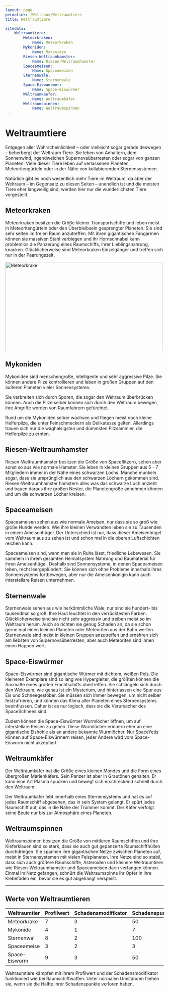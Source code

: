 ```yaml
---
layout: page
permalink: /Weltraum/Weltraumtiere
title: Weltraumtiere

sitedata:
    Weltraumtiere:
        Meteorkraken:
            Name: Meteorkraken
        Mykoniden:
            Name: Mykoniden
        Riesen-Weltraumhamster:
            Name: Riesen-Weltraumhamster
        Spaceameisen:
            Name: Spaceameisen
        Sternenwale:
            Name: Sternenwale
        Space-Eiswuermer:
            Name: Space-Eiswürmer
        Weltraumkaefer:
            Name: Weltraumkäfer
        Weltraumspinnen:
            Name: Weltraumspinnen
---
```


# Weltraumtiere

Entgegen aller Wahrscheinlichkeit – oder vielleicht sogar gerade deswegen – beherbergt der Weltraum Tiere. Sie leben von Anhaltern, dem Sonnenwind, irgendwelchen Supernovaüberresten oder sogar von ganzen Planeten. Viele dieser Tiere leben auf verlassenen Planeten, Meteoritengürteln oder in der Nähe von kollabierenden Sternensystemen.

Natürlich gibt es noch wesentlich mehr Tiere im Weltraum, da aber der Weltraum – im Gegensatz zu diesen Seiten – unendlich ist und die meisten Tiere eher langweilig sind, werden hier nur die wunderlichsten Tiere vorgestellt.

## Meteorkraken

Meteorkraken besitzen die Größe kleiner Transportschiffe und leben meist in Meteoritengürteln oder den Überbleibseln gesprengter Planeten. Sie sind sehr selten im freien Raum anzutreffen. Mit ihren gigantischen Fangarmen können sie massiven Stahl verbiegen und ihr Hornschnabel kann problemlos die Panzerung eines Raumschiffs, ihrer Lieblingsnahrung, knacken. Glücklicherweise sind Meteorkraken Einzelgänger und treffen sich nur in der Paarungszeit.

<img alt="Meteorkrake" width="500" height="282" src="{{ site.baseurl }}/assets/images/meteorkrake.jpg"/>

## Mykoniden

Mykoniden sind menschengroße, intelligente und sehr aggressive Pilze. Sie können andere Pilze kontrollieren und leben in großen Gruppen auf den äußeren Planeten vieler Sonnensysteme.

Sie verbreiten sich durch Sporen, die sogar den Weltraum überbrücken können. Auch die Pilze selber können sich durch den Weltraum bewegen, ihre Angriffe werden von Raumfahrern gefürchtet.

Rund um die Mykoniden selber wachsen und fliegen meist noch kleine Helferpilze, die unter Feinschmeckern als Delikatesse gelten. Allerdings trauen sich nur die waghalsigsten und dümmsten Pilzsammler, die Helferpilze zu ernten.

## Riesen-Weltraumhamster

Riesen-Weltraumhamster besitzen die Größe von Spaceflitzern, sehen aber sonst so aus wie normale Hamster. Sie leben in kleinen Gruppen aus 5 - 7 Mitgliedern immer in der Nähe eines schwarzen Lochs. Manche munkeln sogar, dass sie ursprünglich aus den schwarzen Löchern gekommen sind. Riesen-Weltraumhamster hamstern alles was das schwarze Loch anzieht und bauen daraus ihre großen Nester, die Planetengröße annehmen können und um die schwarzen Löcher kreisen.

## Spaceameisen

Spaceameisen sehen aus wie normale Ameisen, nur dass sie so groß wie große Hunde werden. Wie ihre kleinen Verwandten leben sie zu Tausenden in einem Ameisenhügel. Der Unterschied ist nur, dass dieser Ameisenhügel vom Weltraum aus zu sehen ist und schon mal in die oberen Luftschichten reichen kann.

Spaceameisen sind, wenn man sie in Ruhe lässt, friedliche Lebewesen. Sie sammeln in ihrem gesamten Heimatsystem Nahrung und Baumaterial für ihren Ameisenhügel. Deshalb sind Sonnensysteme, in denen Spaceameisen leben, recht leergeplündert. Sie können sich ohne Probleme innerhalb ihres Sonnensystems fortbewegen, aber nur die Ameisenkönigin kann auch interstellare Reisen unternehmen.

## Sternenwale

Sternenwale sehen aus wie herkömmliche Wale, nur sind sie hundert- bis tausendmal so groß. Ihre Haut leuchtet in den verrücktesten Farben. Glücklicherweise sind sie nicht sehr aggressiv und treiben meist so im Weltraum herum. Auch so richten sie genug Schaden an, da sie schon gerne mal einen kleinen Planeten oder Meteoriten aus der Bahn werfen. Sternenwale sind meist in kleinen Gruppen anzutreffen und ernähren sich am liebsten von Supernovaüberresten, aber auch Meteoriten sind ihnen einen Happen wert.

## Space-Eiswürmer

Space-Eiswürmer sind gigantische Würmer mit dichtem, weißen Pelz. Die kleineren Exemplare sind so lang wie Hypergleiter, die größten können die Ausmaße eines großen Frachtschiffs übertreffen. Sie schlängeln sich durch den Weltraum, wie genau ist ein Mysterium, und hinterlassen eine Spur aus Eis und Schneegestöber. Sie müssen sich immer bewegen, um nicht selber festzufrieren, und können das Klima aller Planeten eines Sternensystems beeinflussen. Daher ist es nur logisch, dass sie die Verursacher des SpaceSchnees sind.

Zudem können die Space-Eiswürmer Wurmlöcher öffnen, um auf interstellare Reisen zu gehen. Diese Wurmlöcher erinnern eher an eine gigantische Eishöhle als an andere bekannte Wurmlöcher. Nur SpaceYetis können auf Space-Eiswürmern reisen, jeder Andere wird vom Space-Eiswurm nicht akzeptiert.

## Weltraumkäfer

Der Weltraumkäfer hat die Größe eines kleinen Mondes und die Form eines übergroßen Marienkäfers. Sein Panzer ist aber in Grautönen gehalten. Er kann eine Art Plasma spucken und bewegt sich erschreckend schnell durch den Weltraum.

Der Weltraumkäfer lebt innerhalb eines Sternensystems und hat es auf jedes Raumschiff abgesehen, das in sein System gelangt. Er spürt jedes Raumschiff auf, das in die Nähe der Trümmer kommt. Der Käfer verfolgt seine Beute nur bis zur Atmosphäre eines Planeten.

## Weltraumspinnen

Weltraumspinnen besitzen die Größe von mittleren Raumschiffen und ihre Kieferklauen sind so stark, dass sie auch gut gepanzerte Raumschiffhüllen durchdringen. Sie spannen ihre gigantischen Netze zwischen Planeten auf, meist in Sternensystemen mit vielen Felsplaneten. Ihre Netze sind so stabil, dass sich auch größere Raumschiffe, Asteroiden und kleinere Weltraumtiere wie Riesen-Weltraumhamster und Spaceameisen darin verfangen können. Einmal im Netz gefangen, schnürt die Weltraumspinne ihr Opfer in ihre Klebefäden ein, bevor sie es gut abgehängt verspeist.

***

## Werte von Weltraumtieren

| Weltraumtier | Profilwert | Schadensmodifikator | Schadenspunkte |
| ------------ | ---------- | ------------------- | -------------- |
| Meteorkrake | 7 | 3 | 50 |
| Mykonide | 4 | 1 | 7 |
| Sternenwal | 8 | 2 | 100 |
| Spaceameise | 3 | 2 | 3 |
| Space-Eiswurm | 9 | 3 | 50 |

Weltraumtiere kämpfen mit ihrem Profilwert und der Schadensmodifikator funktioniert wie bei Raumschiffwaffen. Unter normalen Umständen fliehen sie, wenn sie die Hälfte ihrer Schadenspunkte verloren haben.

